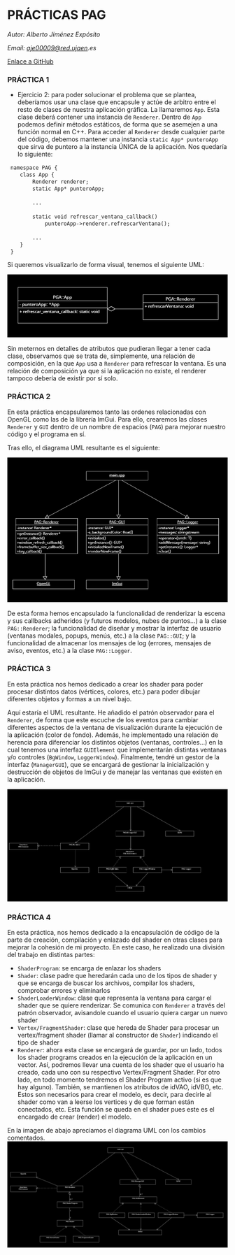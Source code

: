 # PRÁCTICAS PAG

_Autor: Alberto Jiménez Expósito_

_Email: aje00009@red.ujaen.es_

[Enlace a GitHub](https://github.com/aje00009/PGA_PRACTICE)

### PRÁCTICA 1

* Ejercicio 2: para poder solucionar el problema que se plantea, deberíamos usar una clase que encapsule y actúe de arbitro 
entre el resto de clases de nuestra aplicación gráfica. La llamaremos ``App``. Esta clase deberá contener una instancia de `Renderer`. Dentro de `App` podemos definir métodos
estáticos, de forma que se asemejen a una función normal en C++. Para acceder al ``Renderer`` desde cualquier parte del código, debemos mantener
una instancia ``static App* punteroApp`` que sirva de puntero a la instancia ÚNICA de la aplicación. Nos quedaría lo siguiente:

```
 namespace PAG {
    class App {
        Renderer renderer;
        static App* punteroApp;
        
        ...
        
        static void refrescar_ventana_callback()
            punteroApp->renderer.refrescarVentana();
        
        ...
    }
 }
```

Si queremos visualizarlo de forma visual, tenemos el siguiente UML:

![Imagen UML Práctica 1 Ejercicio 2](resources/images/uml_prac1_ejer2.png)

Sin meternos en detalles de atributos que pudieran llegar a tener cada clase, observamos que se trata
de, simplemente, una relación de composición, en la que ``App`` usa a `Renderer` para refrescar la ventana. Es 
una relación de composición ya que si la aplicación no existe, el renderer tampoco debería de existir por sí solo.

### PRÁCTICA 2

En esta práctica encapsularemos tanto las ordenes relacionadas con OpenGL como las de la librería ImGui. 
Para ello, crearemos las clases ``Renderer`` y `GUI` dentro de un nombre de espacios (`PAG`) para mejorar nuestro código y 
el programa en sí.

Tras ello, el diagrama UML resultante es el siguiente:

![Imagen UML Práctica 2](resources/images/uml_prac2.png)

De esta forma hemos encapsulado la funcionalidad de renderizar la escena y sus callbacks adheridos (y futuros modelos, nubes de puntos...) a
la clase ``PAG::Renderer``; la funcionalidad de diseñar y mostrar la interfaz de usuario (ventanas modales, popups, menús, etc.) a la clase
``PAG::GUI``; y la funcionalidad de almacenar los mensajes de log (errores, mensajes de aviso, eventos, etc.) a la clase `PAG::Logger`.

### PRÁCTICA 3
En esta práctica nos hemos dedicado a crear los shader para poder procesar distintos datos (vértices, colores, etc.) para poder
dibujar diferentes objetos y formas a un nivel bajo.

Aquí estaría el UML resultante. He añadido el patrón observador para el ``Renderer``, de forma que este escuche de los eventos para
cambiar diferentes aspectos de la ventana de visualización durante la ejecución de la aplicación (color de fondo). Además,
he implementado una relación de herencia para diferenciar los distintos objetos (ventanas, controles...) en la cual tenemos una interfaz
``GUIElement`` que implementarán distintas ventanas y/o controles (`BgWindow`, `LoggerWindow`). Finalmente, tendré un gestor de la interfaz (`ManagerGUI`),
que se encargará de gestionar la inicialización y destrucción de objetos de ImGui y de manejar las ventanas que existen en la aplicación.

![Imagen UML Práctica 3](resources/images/uml_prac3.png)

### PRÁCTICA 4

En esta práctica, nos hemos dedicado a la encapsulación de código de la parte de creación, compilación y enlazado del shader en otras
clases para mejorar la cohesión de mi proyecto. En este caso, he realizado una división del trabajo en distintas partes:

* ``ShaderProgram``: se encarga de enlazar los shaders
* ``Shader``: clase padre que heredarán cada uno de los tipos de shader y que se encarga de buscar los archivos, compilar los shaders, comprobar errores y eliminarlos
* ``ShaderLoaderWindow``: clase que representa la ventana para cargar el shader que se quiere renderizar. Se comunica con `Renderer` a través del patrón observador, avisandole cuando el usuario quiera cargar un nuevo shader
* ``Vertex/FragmentShader``: clase que hereda de Shader para procesar un vertex/fragment shader (llamar al constructor de `Shader`) indicando el tipo de shader
* ``Renderer``: ahora esta clase se encargará de guardar, por un lado, todos los shader programs creados en la ejecución de la aplicación en un vector. Así, podremos llevar una cuenta de los shader que el usuario ha creado, cada uno con su respectivo Vertex/Fragment Shader. Por otro lado, en todo momento tendremos el Shader Program activo (si es que hay alguno). También, se mantienen los atributos de idVAO, idVBO, etc. Estos son necesarios para crear el modelo, es decir, para decirle al shader como van a leerse los vertices y de que forman están conectados, etc. Esta función se queda en el shader pues este es el encargado de crear (render) el modelo.

En la imagen de abajo apreciamos el diagrama UML con los cambios comentados. 
![Imagen UML Práctica 4](resources/images/uml_prac4.png)